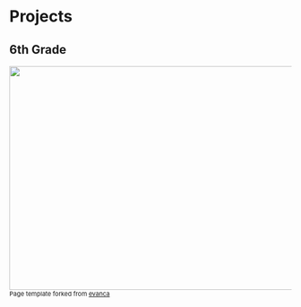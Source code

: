 # Projects

## 6th Grade

<a href="pages/6th-grade"><img src="https://github.com/Angelo-Morris/angelomorris.github.io/blob/master/images/mechanical-engineering.jpg" align="left" height="400" width="600" ></a>

<!---
start comment

## Cloud Engineering
[![Cloud Engineering Guy](https://raw.githubusercontent.com/gregorywmorris/gregorywmorris.github.io/master/images/data-engineering-guy.jpg)](pages/7th-grade)


---
## Product Management
[![Product Management People](https://raw.githubusercontent.com/gregorywmorris/gregorywmorris.github.io/master/images/product-management-people.jpg)](pages/8th-grade)


---
<br/>

End comment
---->

---
<p style="font-size:11px">Page template forked from <a href="https://github.com/evanca/quick-portfolio">evanca</a></p>
<!-- Remove above link if you don't want to attibute -->
